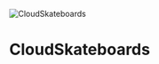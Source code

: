 ![CloudSkateboards](https://user-images.githubusercontent.com/16837057/130676293-846885c8-d9db-4fd5-89f0-0b7b00062b28.png)
# CloudSkateboards
